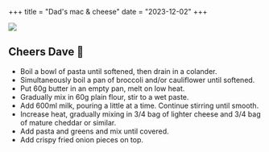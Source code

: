 +++
title = "Dad's mac & cheese"
date = "2023-12-02"
+++

![](/images/mac-and-cheese/yum.jpeg)

## Cheers Dave 🫡

- Boil a bowl of pasta until softened, then drain in a colander.
- Simultaneously boil a pan of broccoli and/or cauliflower until softened.
- Put 60g butter in an empty pan, melt on low heat.
- Gradually mix in 60g plain flour, stir to a wet paste.
- Add 600ml milk, pouring a little at a time. Continue stirring until smooth.
- Increase heat, gradually mixing in 3/4 bag of lighter cheese and 3/4 bag of mature cheddar or similar.
- Add pasta and greens and mix until covered.
- Add crispy fried onion pieces on top.